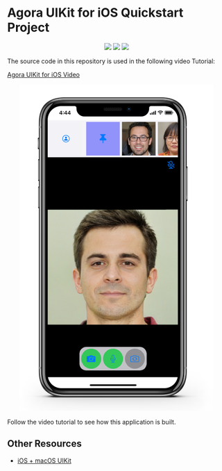 # Agora UIKit for iOS Quickstart Project

<p align="center">
  <img src="https://img.shields.io/badge/platform-iOS-lightgrey"/>
  <img src="https://github.com/AgoraIO-Community/Video-UIKit-iOS/workflows/swiftlint/badge.svg"/>
  <a href="https://www.agora.io/en/join-slack/">
    <img src="https://img.shields.io/badge/slack-@RTE%20Dev-blue.svg?logo=slack">
  </a>
</p>

The source code in this repository is used in the following video Tutorial:

[Agora UIKit for iOS Video](link-coming-soon)

<p align="center">
  <img src="media/app-screenshot.png"/>
</p>

Follow the video tutorial to see how this application is built.

## Other Resources

- [iOS + macOS UIKit](https://github.com/AgoraIO-Community/iOS-UIKit)